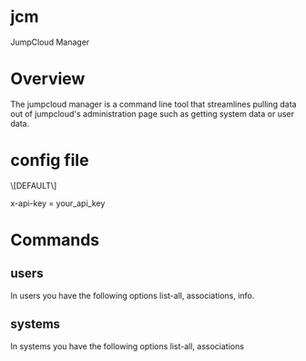 # jcm
JumpCloud Manager

# Overview
The jumpcloud manager is a command line tool that streamlines pulling data out of jumpcloud's administration page such as getting system data or user data.

# config file
\\[DEFAULT\\]

x-api-key = your_api_key

# Commands
## users
In users you have the following options list-all, associations, info.

## systems
In systems you have the following options list-all, associations
